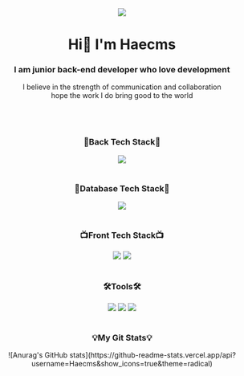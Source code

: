 <div align="center">
  <div><img src="https://capsule-render.vercel.app/api?type=soft&color=auto&height=300&section=header&text=🕛Hello%20World🕛%&20fontSize=90"/></div>
  <div><h1> Hi👋 I'm Haecms </h1></div>
  
  <div><h3>I am junior back-end developer who love development</h3></div>
  <div>I believe in the strength of communication and collaboration</div>
  <div>hope the work I do bring good to the world</div><br><br><br>
  
  <div><h3>🍳Back Tech Stack🍳</h3></div>
  <img src="https://img.shields.io/badge/CSharp-239120?style=flat&logo=CSharp&logoColor=white"/><br><br>
  
  <div><h3>💽Database Tech Stack💽</h3></div>
  <img src="https://img.shields.io/badge/Microsoft SQL Server-CC2927?style=flat&logo=Microsoft SQL Server&logoColor=white"/><br><br>
  
  <div><h3>📺Front Tech Stack📺</h3></div>
   <img src="https://img.shields.io/badge/HTML5-E34F26?style=flat&logo=HTML5&logoColor=white"/>
   <img src="https://img.shields.io/badge/CSS3-1572B6?style=flat&logo=CSS3&logoColor=white"/><br><br>
   
   <div><h3>🛠Tools🛠</h3></div>
   <img src="https://img.shields.io/badge/Visual Studio-5C2D91?style=flat&logo=VisualStudio&logoColor=white"/>
   <img src="https://img.shields.io/badge/Visual Studio Code-007ACC?style=flat&logo=Visual Studio Code&logoColor=white"/>
   <img src="https://img.shields.io/badge/Github-181717?style=flat&logo=Github&logoColor=white"/> <br><br>
   <div><h3>💡My Git Stats💡</h3></div>
   ![Anurag's GitHub stats](https://github-readme-stats.vercel.app/api?username=Haecms&show_icons=true&theme=radical)
</div>


<!--
**Haecms/Haecms** is a ✨ _special_ ✨ repository because its `README.md` (this file) appears on your GitHub profile.

Here are some ideas to get you started:

- 🔭 I’m currently working on ...
- 🌱 I’m currently learning ...
- 👯 I’m looking to collaborate on ...
- 🤔 I’m looking for help with ...
- 💬 Ask me about ...
- 📫 How to reach me: ...
- 😄 Pronouns: ...
- ⚡ Fun fact: ...
-->
